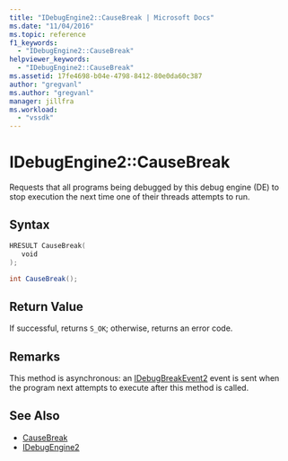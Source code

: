 ```yaml
---
title: "IDebugEngine2::CauseBreak | Microsoft Docs"
ms.date: "11/04/2016"
ms.topic: reference
f1_keywords:
  - "IDebugEngine2::CauseBreak"
helpviewer_keywords:
  - "IDebugEngine2::CauseBreak"
ms.assetid: 17fe4698-b04e-4798-8412-80e0da60c387
author: "gregvanl"
ms.author: "gregvanl"
manager: jillfra
ms.workload:
  - "vssdk"
---
```

# IDebugEngine2::CauseBreak
Requests that all programs being debugged by this debug engine (DE) to stop execution the next time one of their threads attempts to run.

## Syntax

```cpp
HRESULT CauseBreak( 
   void 
);
```

```csharp
int CauseBreak();
```

## Return Value
 If successful, returns `S_OK`; otherwise, returns an error code.

## Remarks
 This method is asynchronous: an [IDebugBreakEvent2](../../../extensibility/debugger/reference/idebugbreakevent2.md) event is sent when the program next attempts to execute after this method is called.

## See Also
- [CauseBreak](../../../extensibility/debugger/reference/idebugprogram2-causebreak.md)
- [IDebugEngine2](../../../extensibility/debugger/reference/idebugengine2.md)